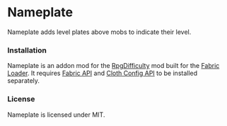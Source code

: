# Nameplate
Nameplate adds level plates above mobs to indicate their level.

### Installation
Nameplate is an addon mod for the [RpgDifficulty](https://www.curseforge.com/minecraft/mc-mods/rpgdifficulty) mod built for the [Fabric Loader](https://fabricmc.net/). It requires [Fabric API](https://www.curseforge.com/minecraft/mc-mods/fabric-api) and [Cloth Config API](https://www.curseforge.com/minecraft/mc-mods/cloth-config) to be installed separately.

### License
Nameplate is licensed under MIT.
